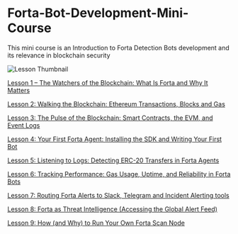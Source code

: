 # Forta-Bot-Development-Mini-Course
This mini course is an Introduction to Forta Detection Bots development and its relevance in blockchain security

![Lesson Thumbnail](https://substackcdn.com/image/fetch/$s_!E2Wt!,f_auto,q_auto:good,fl_progressive:steep/https%3A%2F%2Fsubstack-post-media.s3.amazonaws.com%2Fpublic%2Fimages%2F19c5e90e-e1a0-4edd-9273-bee0ce2e6d54_1200x628.png)


[Lesson 1 – The Watchers of the Blockchain: What Is Forta and Why It Matters](https://theblockchainsecuritymonk.substack.com/p/lesson-1-the-watchers-of-the-blockchain) 

[Lesson 2: Walking the Blockchain: Ethereum Transactions, Blocks and Gas](https://theblockchainsecuritymonk.substack.com/p/lesson-2-walking-the-chain-ethereum)

[Lesson 3: The Pulse of the Blockchain: Smart Contracts, the EVM, and Event Logs](https://theblockchainsecuritymonk.substack.com/p/lesson-3-the-pulse-of-the-blockchain)

[Lesson 4: Your First Forta Agent: Installing the SDK and Writing Your First Bot](https://theblockchainsecuritymonk.substack.com/p/lesson-4-your-first-forta-agent-installing)

[Lesson 5: Listening to Logs: Detecting ERC-20 Transfers in Forta Agents](https://theblockchainsecuritymonk.substack.com/p/lesson-5-listening-to-logs-detecting)

[Lesson 6: Tracking Performance: Gas Usage, Uptime, and Reliability in Forta Bots](https://theblockchainsecuritymonk.substack.com/p/lesson-6-tracking-performance-gas)

[Lesson 7: Routing Forta Alerts to Slack, Telegram and Incident Alerting tools](https://theblockchainsecuritymonk.substack.com/p/lesson-7-routing-forta-alerts-to)

[Lesson 8: Forta as Threat Intelligence (Accessing the Global Alert Feed)](https://theblockchainsecuritymonk.substack.com/p/lesson-8-forta-as-threat-intelligence)

[Lesson 9: How (and Why) to Run Your Own Forta Scan Node](https://theblockchainsecuritymonk.substack.com/p/lesson-9-running-your-own-forta-scan)

[]()

[]()

[]()
